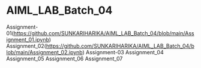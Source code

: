 # AIML_LAB_Batch_04
Assignment-01(https://github.com/SUNKARIHARIKA/AIML_LAB_Batch_04/blob/main/Assignment_01.ipynb)
Assignment_02(https://github.com/SUNKARIHARIKA/AIML_LAB_Batch_04/blob/main/Assignment_02.ipynb)
Assignment-03
Assignment_04
Assignment_05
Assignment_06
Assignment_07
